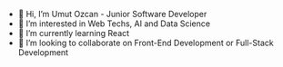 - 👋 Hi, I’m Umut Ozcan - Junior Software Developer
- 👀 I’m interested in Web Techs, AI and Data Science
- 🌱 I’m currently learning React
- 💞️ I’m looking to collaborate on Front-End Development or Full-Stack Development

